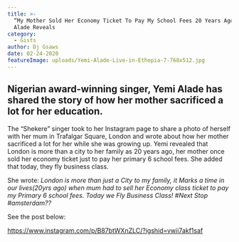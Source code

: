 ```yaml
---
title: >-
  “My Mother Sold Her Economy Ticket To Pay My School Fees 20 Years Ago” – Yemi
  Alade Reveals
category:
  - Gists
author: Dj Gsaws
date: 02-24-2020
featureImage: uploads/Yemi-Alade-Live-in-Ethopia-7-768x512.jpg
---
```

## **Nigerian award-winning singer, Yemi Alade has shared the story of how her mother sacrificed a lot for her education.**

The “Shekere” singer took to her Instagram page to share a photo of herself with her mum in Trafalgar Square, London and wrote about how her mother sacrificed a lot for her while she was growing up. Yemi revealed that London is more than a city to her family as 20 years ago, her mother once sold her economy ticket just to pay her primary 6 school fees. She added that today, they fly business class.

She wrote: *London is more than just a City to my family, it Marks a time in our lives(20yrs ago) when mum had to sell her Economy class ticket to pay my Primary 6 school fees. Today we Fly Business Class! #Next Stop #amsterdam??*

See the post below:

<https://www.instagram.com/p/B87btWXnZLC/?igshid=vwii7akf1saf>

